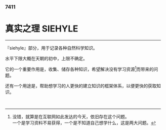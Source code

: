 ### 7411

# 真实之理 SIEHYLE
---
『siehyle』部分，用于记录各种自然科学知识。

水平下限大概在天朝的初中，上限不确定。

它的一个重要作用是，收集、储存各种知识，希望解决没有学习资源[^1]而带来的问题。

还有一个用途是，帮助想学习的人更快的建立知识的框架体系，以便更快的获取知识。

<br/>

[^1]: 没错，就算是在互联网如此发达的今天，依旧存在这个问题。<br/>一个是学习资料不易获得，一个是不知道自己想学什么，这是两大问题。
